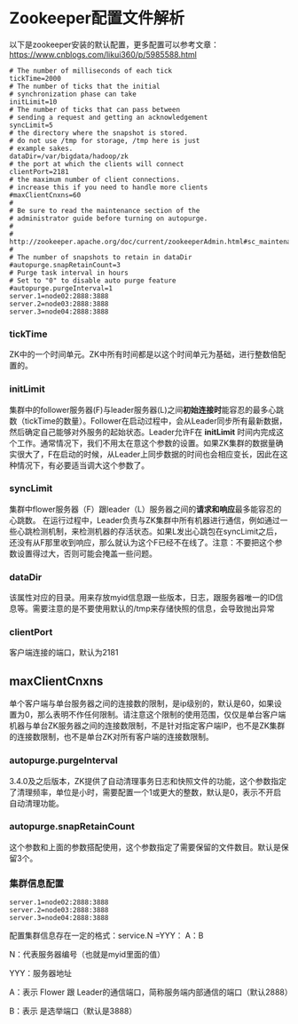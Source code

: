 # Zookeeper配置文件解析

以下是zookeeper安装的默认配置，更多配置可以参考文章：https://www.cnblogs.com/likui360/p/5985588.html

```properties
# The number of milliseconds of each tick
tickTime=2000
# The number of ticks that the initial 
# synchronization phase can take
initLimit=10
# The number of ticks that can pass between 
# sending a request and getting an acknowledgement
syncLimit=5
# the directory where the snapshot is stored.
# do not use /tmp for storage, /tmp here is just 
# example sakes.
dataDir=/var/bigdata/hadoop/zk
# the port at which the clients will connect
clientPort=2181
# the maximum number of client connections.
# increase this if you need to handle more clients
#maxClientCnxns=60
#
# Be sure to read the maintenance section of the 
# administrator guide before turning on autopurge.
#
# http://zookeeper.apache.org/doc/current/zookeeperAdmin.html#sc_maintenance
#
# The number of snapshots to retain in dataDir
#autopurge.snapRetainCount=3
# Purge task interval in hours
# Set to "0" to disable auto purge feature
#autopurge.purgeInterval=1
server.1=node02:2888:3888
server.2=node03:2888:3888
server.3=node04:2888:3888

```

### tickTime

ZK中的一个时间单元。ZK中所有时间都是以这个时间单元为基础，进行整数倍配置的。

### initLimit

集群中的follower服务器(F)与leader服务器(L)之间**初始连接时**能容忍的最多心跳数（tickTime的数量）。Follower在启动过程中，会从Leader同步所有最新数据，然后确定自己能够对外服务的起始状态。Leader允许F在 **initLimit** 时间内完成这个工作。通常情况下，我们不用太在意这个参数的设置。如果ZK集群的数据量确实很大了，F在启动的时候，从Leader上同步数据的时间也会相应变长，因此在这种情况下，有必要适当调大这个参数了。

### syncLimit

集群中flower服务器（F）跟leader（L）服务器之间的**请求和响应**最多能容忍的心跳数。  在运行过程中，Leader负责与ZK集群中所有机器进行通信，例如通过一些心跳检测机制，来检测机器的存活状态。如果L发出心跳包在syncLimit之后，还没有从F那里收到响应，那么就认为这个F已经不在线了。注意：不要把这个参数设置得过大，否则可能会掩盖一些问题。

### dataDir

该属性对应的目录。用来存放myid信息跟一些版本，日志，跟服务器唯一的ID信息等。需要注意的是不要使用默认的/tmp来存储快照的信息，会导致抛出异常

### clientPort

客户端连接的端口，默认为2181

## maxClientCnxns

单个客户端与单台服务器之间的连接数的限制，是ip级别的，默认是60，如果设置为0，那么表明不作任何限制。请注意这个限制的使用范围，仅仅是单台客户端机器与单台ZK服务器之间的连接数限制，不是针对指定客户端IP，也不是ZK集群的连接数限制，也不是单台ZK对所有客户端的连接数限制。

### autopurge.purgeInterval

3.4.0及之后版本，ZK提供了自动清理事务日志和快照文件的功能，这个参数指定了清理频率，单位是小时，需要配置一个1或更大的整数，默认是0，表示不开启自动清理功能。

### autopurge.snapRetainCount

这个参数和上面的参数搭配使用，这个参数指定了需要保留的文件数目。默认是保留3个。

### 集群信息配置

```
server.1=node02:2888:3888
server.2=node03:2888:3888
server.3=node04:2888:3888
```

配置集群信息存在一定的格式：service.N =YYY： A：B

N：代表服务器编号（也就是myid里面的值）

YYY：服务器地址

A：表示 Flower 跟 Leader的通信端口，简称服务端内部通信的端口（默认2888）

B：表示 是选举端口（默认是3888）